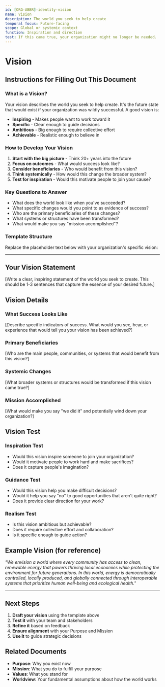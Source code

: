 ```yaml
---
id: [ORG-ABBR]-identity-vision
name: Vision
description: The world you seek to help create
temporal focus: Future-facing
scope: Global or systemic context
function: Inspiration and direction
test: If this came true, your organization might no longer be needed.
---
```


# Vision

## Instructions for Filling Out This Document

### What is a Vision?
Your vision describes the world you seek to help create. It's the future state that would exist if your organization was wildly successful. A good vision is:
- **Inspiring** - Makes people want to work toward it
- **Specific** - Clear enough to guide decisions
- **Ambitious** - Big enough to require collective effort
- **Achievable** - Realistic enough to believe in

### How to Develop Your Vision

1. **Start with the big picture** - Think 20+ years into the future
2. **Focus on outcomes** - What would success look like?
3. **Consider beneficiaries** - Who would benefit from this vision?
4. **Think systemically** - How would this change the broader system?
5. **Test for inspiration** - Would this motivate people to join your cause?

### Key Questions to Answer

- What does the world look like when you've succeeded?
- What specific changes would you point to as evidence of success?
- Who are the primary beneficiaries of these changes?
- What systems or structures have been transformed?
- What would make you say "mission accomplished"?

### Template Structure

Replace the placeholder text below with your organization's specific vision:

---

## Your Vision Statement

[Write a clear, inspiring statement of the world you seek to create. This should be 1-3 sentences that capture the essence of your desired future.]

## Vision Details

### What Success Looks Like
[Describe specific indicators of success. What would you see, hear, or experience that would tell you your vision has been achieved?]

### Primary Beneficiaries
[Who are the main people, communities, or systems that would benefit from this vision?]

### Systemic Changes
[What broader systems or structures would be transformed if this vision came true?]

### Mission Accomplished
[What would make you say "we did it" and potentially wind down your organization?]

## Vision Test

### Inspiration Test
- Would this vision inspire someone to join your organization?
- Would it motivate people to work hard and make sacrifices?
- Does it capture people's imagination?

### Guidance Test
- Would this vision help you make difficult decisions?
- Would it help you say "no" to good opportunities that aren't quite right?
- Does it provide clear direction for your work?

### Realism Test
- Is this vision ambitious but achievable?
- Does it require collective effort and collaboration?
- Is it specific enough to guide action?

## Example Vision (for reference)

*"We envision a world where every community has access to clean, renewable energy that powers thriving local economies while protecting the environment for future generations. In this world, energy is democratically controlled, locally produced, and globally connected through interoperable systems that prioritize human well-being and ecological health."*

---

## Next Steps

1. **Draft your vision** using the template above
2. **Test it** with your team and stakeholders
3. **Refine it** based on feedback
4. **Ensure alignment** with your Purpose and Mission
5. **Use it** to guide strategic decisions

## Related Documents

- **Purpose**: Why you exist now
- **Mission**: What you do to fulfill your purpose
- **Values**: What you stand for
- **Worldview**: Your fundamental assumptions about how the world works
